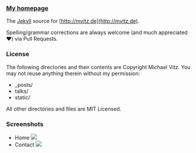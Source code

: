 ### [My homepage](http://mvitz.de)

The [Jekyll](http://jekyllrb.com/) source for [http://mvitz.de](http://mvitz.de).

Spelling/grammar corrections are always welcome (and much appreciated :heart:) via Pull Requests.

### License
The following directories and their contents are Copyright Michael Vitz. You may not reuse anything therein without my permission:

* _posts/
* talks/
* static/

All other directories and files are MIT Licensed.

### Screenshots
* Home ![](https://raw.github.com/mvitz/mvitz.github.io/master/screenshots/home.png)
* Contact ![](https://raw.github.com/mvitz/mvitz.github.io/master/screenshots/contact.png)
